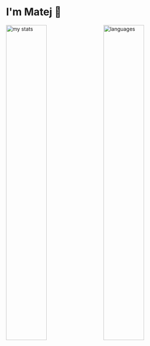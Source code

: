# I'm Matej 👋

<img alt="my stats" align="left" width="47%" src="https://github-readme-stats.vercel.app/api?username=Matejejko&theme=radical&show_icons=true">
<img alt="languages" align="right" width="47%" src="https://github-readme-stats.vercel.app/api/top-langs/?username=Matejejko&layout=compact">
